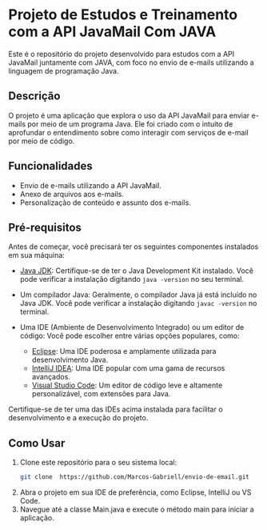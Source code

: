 # Projeto de Estudos e Treinamento com a API JavaMail Com JAVA


Este é o repositório do projeto desenvolvido para estudos com a API JavaMail juntamente com JAVA, com foco no envio de e-mails utilizando a linguagem de programação Java.


## Descrição


O projeto é uma aplicação que explora o uso da API JavaMail para enviar e-mails por meio de um programa Java. Ele foi criado com o intuito de aprofundar o entendimento sobre como interagir com serviços de e-mail por meio de código.

## Funcionalidades

- Envio de e-mails utilizando a API JavaMail.
- Anexo de arquivos aos e-mails.
- Personalização de conteúdo e assunto dos e-mails.

## Pré-requisitos

Antes de começar, você precisará ter os seguintes componentes instalados em sua máquina:

- [Java JDK](https://www.oracle.com/java/technologies/javase-downloads.html): Certifique-se de ter o Java Development Kit instalado. Você pode verificar a instalação digitando `java -version` no seu terminal.
- Um compilador Java: Geralmente, o compilador Java já está incluído no Java JDK. Você pode verificar a instalação digitando `javac -version` no terminal.
- Uma IDE (Ambiente de Desenvolvimento Integrado) ou um editor de código: Você pode escolher entre várias opções populares, como:

  - [Eclipse](https://www.eclipse.org/downloads/): Uma IDE poderosa e amplamente utilizada para desenvolvimento Java.
  - [IntelliJ IDEA](https://www.jetbrains.com/idea/download/): Uma IDE popular com uma gama de recursos avançados.
  - [Visual Studio Code](https://code.visualstudio.com/download): Um editor de código leve e altamente personalizável, com extensões para Java.

Certifique-se de ter uma das IDEs acima instalada para facilitar o desenvolvimento e a execução do projeto.

## Como Usar

1. Clone este repositório para o seu sistema local:
   ```sh
   git clone  https://github.com/Marcos-Gabriell/envio-de-email.git

2. Abra o projeto em sua IDE de preferência, como Eclipse, IntelliJ ou VS Code.
3. Navegue até a classe Main.java e execute o método main para iniciar a aplicação.

